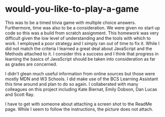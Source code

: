 # would-you-like-to-play-a-game

This was to be a timed trivia game with multiple choice answers. Furthermore, time was also to be a consideration. We were given no start up code so this was a build from scratch assignment. This homework was very difficult given the low level of understanding and the tools with which to work. I employed a poor strategy and I simply ran out of time to fix it. While I did not match the criteria I learned a great deal about JavaScript and the Methods attached to it. I consider this a success and I think that progress in learning the basics of JavaScript should be taken into consideration as far as grades are concerned.

I didn't glean much useful information from online sources but those were mostly MDN and W3 Schools. I did make use of the BCS Learning Assistant this time around and plan to do so again. I collaberated with many colleagues on this project including Kate Biernat, Emily Dobson, Dan Lucas and Scott Ray.

I have to get with someone about attaching a screen shot to the ReadMe page. While I seem to follow the instructions, the picture does not attach.